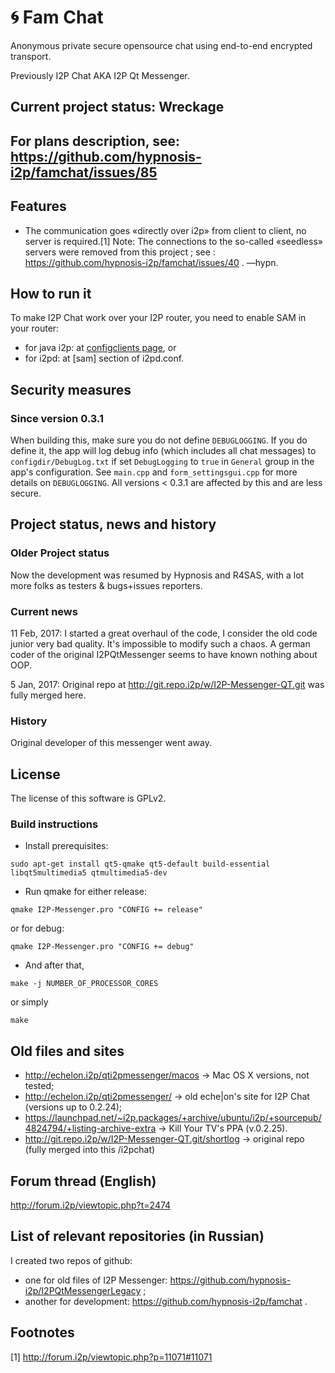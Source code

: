 # 🌀 Fam Chat

Anonymous private secure opensource chat using end-to-end encrypted transport.

Previously I2P Chat AKA I2P Qt Messenger.

## Current project status: Wreckage

## For plans description, see: https://github.com/hypnosis-i2p/famchat/issues/85

## Features

 * The communication goes «directly over i2p» from client to client, no server is required.[1] Note: The connections to the so-called «seedless» servers were removed from this project ; see : https://github.com/hypnosis-i2p/famchat/issues/40 . —hypn.

## How to run it

To make I2P Chat work over your I2P router, you need to enable SAM in your router:

 * for java i2p: at <a href="http://127.0.0.1:7657/configclients">configclients page</a>, or 
 * for i2pd: at [sam] section of i2pd.conf.

## Security measures

### Since version 0.3.1

When building this, make sure you do not define `DEBUGLOGGING`. If you do define it, the app will log debug info (which includes all chat messages) to `configdir/DebugLog.txt` if set `DebugLogging` to `true` in `General` group in the app's configuration. See `main.cpp` and `form_settingsgui.cpp` for more details on `DEBUGLOGGING`. All versions < 0.3.1 are affected by this and are less secure.
    
## Project status, news and history

### Older Project status

Now the development was resumed by Hypnosis and R4SAS, with a lot more folks as testers &amp; bugs+issues reporters.

### Current news

11 Feb, 2017: I started a great overhaul of the code, I consider the old code junior very bad quality. It's impossible to modify such a chaos. A german coder of the original I2PQtMessenger seems to have known nothing about OOP.

5 Jan, 2017: Original repo at http://git.repo.i2p/w/I2P-Messenger-QT.git was fully merged here.
  
### History

Original developer of this messenger went away.

## License

The license of this software is GPLv2.

### Build instructions

 * Install prerequisites:
```
sudo apt-get install qt5-qmake qt5-default build-essential libqt5multimedia5 qtmultimedia5-dev
```
 * Run qmake for either release:
```
qmake I2P-Messenger.pro "CONFIG += release"
```
or for debug:
```
qmake I2P-Messenger.pro "CONFIG += debug"
```
 * And after that,
```
make -j NUMBER_OF_PROCESSOR_CORES
```
or simply
```
make
```

## Old files and sites

 * http://echelon.i2p/qti2pmessenger/macos → Mac OS X versions, not tested;
 * http://echelon.i2p/qti2pmessenger/ → old eche|on's site for I2P Chat (versions up to 0.2.24);
 * https://launchpad.net/~i2p.packages/+archive/ubuntu/i2p/+sourcepub/4824794/+listing-archive-extra → Kill Your TV's PPA (v.0.2.25).
 * http://git.repo.i2p/w/I2P-Messenger-QT.git/shortlog → original repo (fully merged into this /i2pchat)
 
## Forum thread (English)

http://forum.i2p/viewtopic.php?t=2474

## List of relevant repositories (in Russian)
 
I created two repos of github:
 * one for old files of I2P Messenger: https://github.com/hypnosis-i2p/I2PQtMessengerLegacy ;
 * another for development: https://github.com/hypnosis-i2p/famchat .

## Footnotes

[1] http://forum.i2p/viewtopic.php?p=11071#11071
